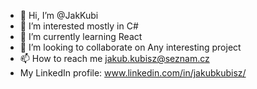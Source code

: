 - 👋 Hi, I’m @JakKubi
- 👀 I’m interested mostly in C#
- 🌱 I’m currently learning React
- 💞️ I’m looking to collaborate on Any interesting project
- 📫 How to reach me jakub.kubisz@seznam.cz
-  My LinkedIn profile: www.linkedin.com/in/jakubkubisz/

<!---
JakKubi/JakKubi is a ✨ special ✨ repository because its `README.md` (this file) appears on your GitHub profile.
You can click the Preview link to take a look at your changes.
--->
